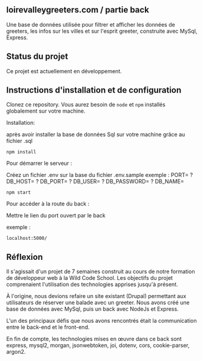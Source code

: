 ## loirevalleygreeters.com / partie back

Une base de données utilisée pour filtrer et afficher les données de greeters, les infos sur les villes et sur l'esprit greeter, construite avec MySql, Express.

## Status du projet

Ce projet est actuellement en développement. 

## Instructions d'installation et de configuration

Clonez ce repository. Vous aurez besoin de `node` et `npm` installés globalement sur votre machine.

Installation:

après avoir installer la base de données Sql sur votre machine grâce au fichier .sql 

`npm install`  

Pour démarrer le serveur :

Créez un fichier .env sur la base du fichier .env.sample exemple : PORT= ? DB_HOST= ? DB_PORT= ? DB_USER= ? DB_PASSWORD= ? DB_NAME= 

`npm start`  

Pour accéder à la route du back :

Mettre le lien du port ouvert par le back

exemple :

`localhost:5000/`

## Réflexion

Il s'agissait d'un projet de 7 semaines construit au cours de notre formation de développeur web à la Wild Code School. Les objectifs du projet comprenaient l'utilisation des technologies apprises jusqu'à présent.

À l'origine, nous devions refaire un site existant (Drupal) permettant aux utilisateurs de réserver une balade avec un greeter. Nous avons créé une base de données avec MySql, puis un back avec NodeJs et Express.

L'un des principaux défis que nous avons rencontrés était la communication entre le back-end et le front-end.

En fin de compte, les technologies mises en œuvre dans ce back sont express, mysql2, morgan, jsonwebtoken, joi, dotenv, cors, cookie-parser, argon2.
